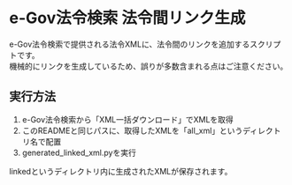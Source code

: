 # e-Gov法令検索 法令間リンク生成
e-Gov法令検索で提供される法令XMLに、法令間のリンクを追加するスクリプトです。  
機械的にリンクを生成しているため、誤りが多数含まれる点はご注意ください。

## 実行方法
1. e-Gov法令検索から「XML一括ダウンロード」でXMLを取得
2. このREADMEと同じパスに、取得したXMLを「all_xml」というディレクトリ名で配置 
3. generated_linked_xml.pyを実行

linkedというディレクトリ内に生成されたXMLが保存されます。